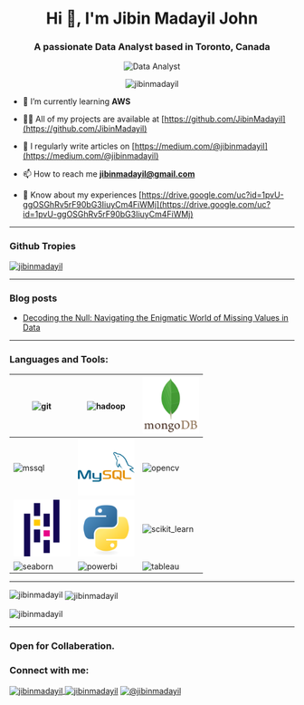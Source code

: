 
<h1 align="center">Hi 👋, I'm Jibin Madayil John</h1>
<h3 align="center">A passionate Data Analyst based in Toronto, Canada</h3>

<div align="center">
  <img alt="Data Analyst" src="https://user-images.githubusercontent.com/66437638/151714978-6737d779-3d35-4926-9d9f-1f4f16946e7a.gif">
</div>


<p align="center"> <img src="https://komarev.com/ghpvc/?username=jibinmadayil&label=Profile%20views&color=0e75b6&style=flat" alt="jibinmadayil" /> </p>

- 🌱 I’m currently learning **AWS**

- 👨‍💻 All of my projects are available at [https://github.com/JibinMadayil](https://github.com/JibinMadayil)

- 📝 I regularly write articles on [https://medium.com/@jibinmadayil](https://medium.com/@jibinmadayil)

- 📫 How to reach me **jibinmadayil@gmail.com**

- 📄 Know about my experiences [https://drive.google.com/uc?id=1pvU-ggOSGhRv5rF90bG3IiuyCm4FiWMj](https://drive.google.com/uc?id=1pvU-ggOSGhRv5rF90bG3IiuyCm4FiWMj)

---
<!-- GitHub README.md -->

### Github Tropies
<p align="left"> 
  <a href="https://github.com/ryo-ma/github-profile-trophy">
    <img src="https://github-profile-trophy.vercel.app/?username=jibinmadayil&no-bg=true&column=8&margin-w=15&margin-h=15&no-frame=true&theme=gruvbox" alt="jibinmadayil" />
  </a>
</p>


---
<!-- GitHub README.md -->

### Blog posts

<!-- BLOG-POST-LIST:START -->
- [Decoding the Null: Navigating the Enigmatic World of Missing Values in Data](https://medium.com/@jibinmadayil/decoding-the-null-navigating-the-enigmatic-world-of-missing-values-in-data-4c745276d3b4)
<!-- BLOG-POST-LIST:END -->





---

<h3 align="left">Languages and Tools:</h3>
 <!-- GitHub README.md -->


| <img src="https://www.vectorlogo.zone/logos/git-scm/git-scm-icon.svg" alt="git" width="100" height="100"> | <img src="https://www.vectorlogo.zone/logos/apache_hadoop/apache_hadoop-icon.svg" alt="hadoop" width="100" height="100"> | <img src="https://raw.githubusercontent.com/devicons/devicon/master/icons/mongodb/mongodb-original-wordmark.svg" alt="mongodb" width="100" height="100"> |
|---|---|---|
| <img src="https://www.svgrepo.com/show/303229/microsoft-sql-server-logo.svg" alt="mssql" width="100" height="100"> | <img src="https://raw.githubusercontent.com/devicons/devicon/master/icons/mysql/mysql-original-wordmark.svg" alt="mysql" width="100" height="100"> | <img src="https://www.vectorlogo.zone/logos/opencv/opencv-icon.svg" alt="opencv" width="100" height="100"> |
| <img src="https://raw.githubusercontent.com/devicons/devicon/2ae2a900d2f041da66e950e4d48052658d850630/icons/pandas/pandas-original.svg" alt="pandas" width="100" height="100"> | <img src="https://raw.githubusercontent.com/devicons/devicon/master/icons/python/python-original.svg" alt="python" width="100" height="100"> | <img src="https://upload.wikimedia.org/wikipedia/commons/0/05/Scikit_learn_logo_small.svg" alt="scikit_learn" width="100" height="100"> |
| <img src="https://seaborn.pydata.org/_images/logo-mark-lightbg.svg" alt="seaborn" width="100" height="100"> | <img src="https://www.vectorlogo.zone/logos/microsoft_powerbi/microsoft_powerbi-icon.svg" alt="powerbi" width="100" height="100"> | <img src="https://upload.wikimedia.org/wikipedia/commons/4/4b/Tableau_Logo.png" alt="tableau" width="100" height="100"> |




<!-- Repeat similar patterns for the other rows -->







---

<p><img align="left" src="https://github-readme-stats.vercel.app/api/top-langs?username=jibinmadayil&show_icons=true&locale=en&layout=compact" alt="jibinmadayil" /></p>

<p>&nbsp;<img align="center" src="https://github-readme-stats.vercel.app/api?username=jibinmadayil&show_icons=true&locale=en" alt="jibinmadayil" /></p>

<p><img align="center" src="https://github-readme-streak-stats.herokuapp.com/?user=jibinmadayil&" alt="jibinmadayil" /></p>

---

<h3 align="left">Open for Collaberation.</h3>
<h3>Connect with me:</h3>
<p align="left">
  <a href="https://linkedin.com/in/jibinmadayil" target="blank">
    <img align="center" src="https://raw.githubusercontent.com/rahuldkjain/github-profile-readme-generator/master/src/images/icons/Social/linked-in-alt.svg" alt="jibinmadayil" height="30" width="40" />
  </a>
<a href="https://linkedin.com/in/jibinmadayil" target="blank"><img align="center" src="https://raw.githubusercontent.com/rahuldkjain/github-profile-readme-generator/master/src/images/icons/Social/linked-in-alt.svg" alt="jibinmadayil" height="30" width="40" /></a>
<a href="https://medium.com/@jibinmadayil" target="blank"><img align="center" src="https://raw.githubusercontent.com/rahuldkjain/github-profile-readme-generator/master/src/images/icons/Social/medium.svg" alt="@jibinmadayil" height="30" width="40" /></a>
</p>
